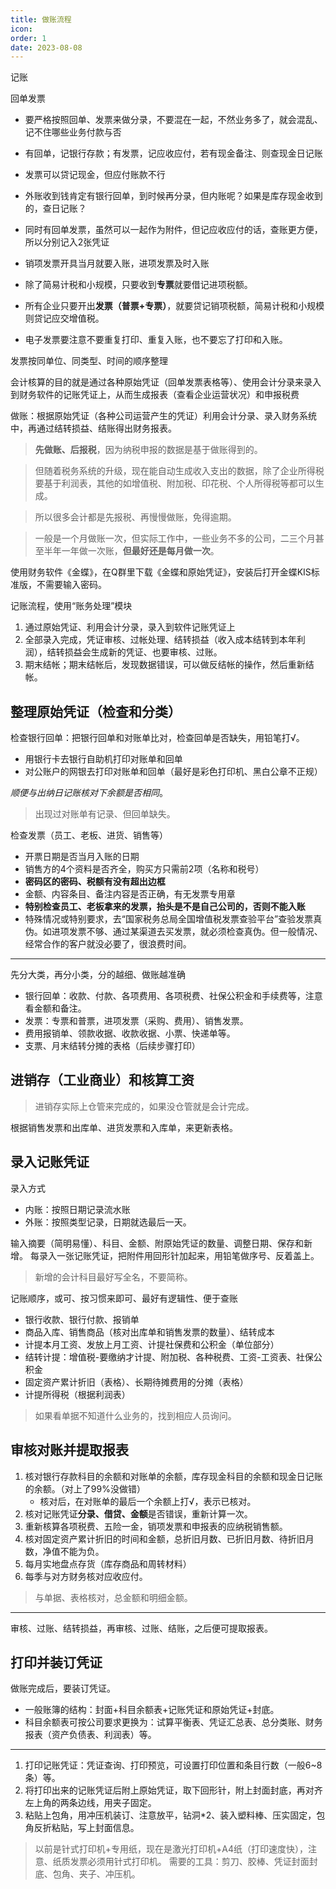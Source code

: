 ```yaml
---
title: 做账流程
icon: 
order: 1
date: 2023-08-08
---
```








记账





回单发票
- 要严格按照回单、发票来做分录，不要混在一起，不然业务多了，就会混乱、记不住哪些业务付款与否
- 有回单，记银行存款；有发票，记应收应付，若有现金备注、则查现金日记账
- 发票可以贷记现金，但应付账款不行
- 外账收到钱肯定有银行回单，到时候再分录，但内账呢？如果是库存现金收到的，查日记账？
- 同时有回单发票，虽然可以一起作为附件，但记应收应付的话，查账更方便，所以分别记入2张凭证


- 销项发票开具当月就要入账，进项发票及时入账
- 除了简易计税和小规模，只要收到**专票**就要借记进项税额。
- 所有企业只要开出**发票（普票+专票）**，就要贷记销项税额，简易计税和小规模则贷记应交增值税。
- 电子发票要注意不要重复打印、重复入账，也不要忘了打印和入账。


发票按同单位、同类型、时间的顺序整理




会计核算的目的就是通过各种原始凭证（回单发票表格等）、使用会计分录来录入到财务软件的记账凭证上，从而生成报表（查看企业运营状况）和申报税费





做账：根据原始凭证（各种公司运营产生的凭证）利用会计分录、录入财务系统中，再通过结转损益、结账得出财务报表。

> **先做账、后报税**，因为纳税申报的数据是基于做账得到的。

> 但随着税务系统的升级，现在能自动生成收入支出的数据，除了企业所得税要基于利润表，其他的如增值税、附加税、印花税、个人所得税等都可以生成。

> 所以很多会计都是先报税、再慢慢做账，免得逾期。

> 一般是一个月做账一次，但实际工作中，一些业务不多的公司，二三个月甚至半年一年做一次账，**但最好还是每月做一次**。


使用财务软件《金蝶》，在Q群里下载《金蝶和原始凭证》，安装后打开金蝶KIS标准版，不需要输入密码。

记账流程，使用“账务处理”模块

1. 通过原始凭证、利用会计分录，录入到软件记账凭证上
2. 全部录入完成，凭证审核、过帐处理、结转损益（收入成本结转到本年利润），结转损益会生成新的凭证、也要审核、过账。
3. 期末结帐；期末结帐后，发现数据错误，可以做反结帐的操作，然后重新结帐。


## 整理原始凭证（检查和分类）

检查银行回单：把银行回单和对账单比对，检查回单是否缺失，用铅笔打√。

- 用银行卡去银行自助机打印对账单和回单
- 对公账户的网银去打印对账单和回单（最好是彩色打印机、黑白公章不正规）

*顺便与出纳日记账核对下余额是否相同*。

> 出现过对账单有记录、但回单缺失。

检查发票（员工、老板、进货、销售等）

- 开票日期是否当月入账的日期
- 销售方的4个资料是否齐全，购买方只需前2项（名称和税号）
- **密码区的密码、税额有没有超出边框**
- 金额、内容条目、备注内容是否正确，有无发票专用章
- **特别检查员工、老板拿来的发票，抬头是不是自己公司的，否则不能入账**
- 特殊情况或特别要求，去“国家税务总局全国增值税发票查验平台”查验发票真伪。如进项发票不够、通过某渠道去买发票，就必须检查真伪。但一般情况、经常合作的客户就没必要了，很浪费时间。

---

先分大类，再分小类，分的越细、做账越准确

- 银行回单：收款、付款、各项费用、各项税费、社保公积金和手续费等，注意看金额和备注。
- 发票：专票和普票，进项发票（采购、费用）、销售发票。
- 费用报销单、领款收据、收款收据、小票、快递单等。
- 支票、月末结转分摊的表格（后续步骤打印）

## 进销存（工业商业）和核算工资

> 进销存实际上仓管来完成的，如果没仓管就是会计完成。

根据销售发票和出库单、进货发票和入库单，来更新表格。

## 录入记账凭证

录入方式

- 内账：按照日期记录流水账
- 外账：按照类型记录，日期就选最后一天。

输入摘要（简明易懂）、科目、金额、附原始凭证的数量、调整日期、保存和新增。
每录入一张记账凭证，把附件用回形针加起来，用铅笔做序号、反着盖上。

> 新增的会计科目最好写全名，不要简称。

记账顺序，或可、按习惯来即可、最好有逻辑性、便于查账

- 银行收款、银行付款、报销单
- 商品入库、销售商品（核对出库单和销售发票的数量）、结转成本
- 计提本月工资、发放上月工资、计提社保费和公积金（单位部分）
- 结转计提：增值税-要缴纳才计提、附加税、各种税费、工资-工资表、社保公积金
- 固定资产累计折旧（表格）、长期待摊费用的分摊（表格）
- 计提所得税（根据利润表）

> 如果看单据不知道什么业务的，找到相应人员询问。

## 审核对账并提取报表

1. 核对银行存款科目的余额和对账单的余额，库存现金科目的余额和现金日记账的余额。（对上了99%没做错）
   - 核对后，在对账单的最后一个余额上打√，表示已核对。
2. 核对记账凭证**分录、借贷、金额**是否错误，重新计算一次。
3. 重新核算各项税费、五险一金，销项发票和申报表的应纳税销售额。
4. 核对固定资产累计折旧的时间和金额，总折旧月数、已折旧月数、待折旧月数，净值不能为负。
5. 每月实地盘点存货（库存商品和周转材料）
6. 每季与对方财务核对应收应付。

> 与单据、表格核对，总金额和明细金额。

---

审核、过账、结转损益，再审核、过账、结账，之后便可提取报表。

## 打印并装订凭证

做账完成后，要装订凭证。

- 一般账簿的结构：封面+科目余额表+记账凭证和原始凭证+封底。
- 科目余额表可按公司要求更换为：试算平衡表、凭证汇总表、总分类账、财务报表（资产负债表、利润表）等。

---

1. 打印记账凭证：凭证查询、打印预览，可设置打印位置和条目行数（一般6~8条）等。
2. 将打印出来的记账凭证后附上原始凭证，取下回形针，附上封面封底，再对齐左上角的两条边线，用夹子固定。
3. 粘贴上包角，用冲压机装订、注意放平，钻洞\*2、装入塑料棒、压实固定，包角反折粘贴，写上封面信息。

> 以前是针式打印机+专用纸，现在是激光打印机+A4纸（打印速度快），注意、纸质发票必须用针式打印机。
> 需要的工具：剪刀、胶棒、凭证封面封底、包角、夹子、冲压机。

